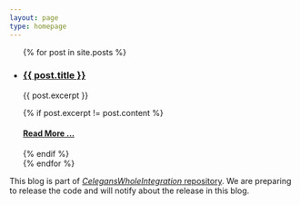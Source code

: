 ```yaml
---
layout: page
type: homepage
---
```


<ul>
  {% for post in site.posts %}
    <li>
      <h3><a href="{{ site.baseurl }}{{ post.url }}">{{ post.title }}</a></h3>
      <p>{{ post.excerpt }}</p>
        {% if post.excerpt != post.content %}
          <h4><a href="{{ site.baseurl }}{{ post.url }}">Read More ...</a></h4>
        {% endif %}
    </li>
  {% endfor %}
</ul>

This blog is part of [_CelegansWholeIntegration_ repository](https://github.com/shlizee/CelegansWholeIntegration). We are preparing to release the code and will notify about the release in this blog.


